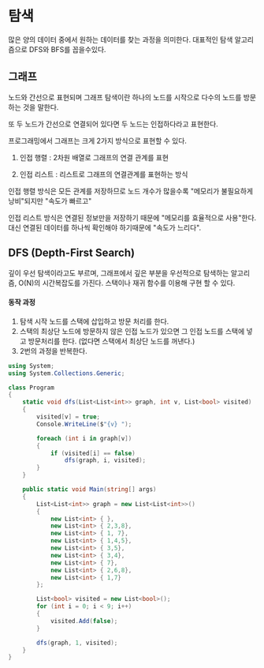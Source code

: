 <h1>탐색 </h1>

많은 양의 데이터 중에서 원하는 데이터를 찾는 과정을 의미한다.
대표적인 탐색 알고리즘으로 DFS와 BFS를 꼽을수있다.

<h2>그래프</h2>

노드와 간선으로 표현되며 그래프 탐색이란 하나의 노드를 시작으로 다수의 노드를 방문하는 것을 말한다. 

또 두 노드가 간선으로 연결되어 있다면 두 노드는 인접하다라고 표현한다.

프로그래밍에서 그래프는 크게 2가지 방식으로 표현할 수 있다.

1. 인접 행렬 : 2차원 배열로 그래프의 연결 관계를 표현   

3. 인접 리스트 : 리스트로 그래프의 연결관계를 표현하는 방식

인접 행렬 방식은 모든 관계를 저장하므로 노드 개수가 많을수록 "메모리가 불필요하게 낭비"되지만 "속도가 빠르고"

인접 리스트 방식은 연결된 정보만을 저장하기 때문에 "메모리를 효율적으로 사용"한다. 대신 연결된 데이터를 하나씩 확인해야 하기때문에 "속도가 느리다".


<h2> DFS (Depth-First Search)</h2>

깊이 우선 탐색이라고도 부르며, 그래프에서 깊은 부분을 우선적으로 탐색하는 알고리즘, O(N)의 시간복잡도를 가진다.
스택이나 재귀 함수를 이용해 구현 할 수 있다.

<h4>동작 과정</h4>

1. 탐색 시작 노드를 스택에 삽입하고 방문 처리를 한다.
2. 스택의 최상단 노드에 방문하지 않은 인접 노드가 있으면 그 인접 노드를 스택에 넣고 방문처리를 한다. (없다면 스택에서 최상단 노드를 꺼낸다.)
3. 2번의 과정을 반복한다.

```cs
using System;
using System.Collections.Generic;

class Program
{
    static void dfs(List<List<int>> graph, int v, List<bool> visited)
    {
        visited[v] = true;
        Console.WriteLine($"{v} ");

        foreach (int i in graph[v])
        {
            if (visited[i] == false)
                dfs(graph, i, visited);
        }
    }

    public static void Main(string[] args)
    {
        List<List<int>> graph = new List<List<int>>()
        {
            new List<int> { },
            new List<int> { 2,3,8},
            new List<int> { 1, 7},
            new List<int> { 1,4,5},
            new List<int> { 3,5},
            new List<int> { 3,4},
            new List<int> { 7},
            new List<int> { 2,6,8},
            new List<int> { 1,7}
        };

        List<bool> visited = new List<bool>();
        for (int i = 0; i < 9; i++)
        {
            visited.Add(false);
        }

        dfs(graph, 1, visited);
    }
}

```
